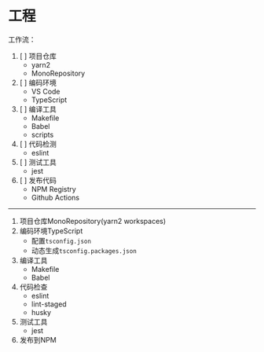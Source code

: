 # 工程

工作流：

1. [ ] 项目仓库
   - yarn2
   - MonoRepository
2. [ ] 编码环境
   - VS Code
   - TypeScript
3. [ ] 编译工具
   - Makefile
   - Babel
   - scripts
4. [ ] 代码检测
   - eslint
5. [ ] 测试工具
   - jest
6. [ ] 发布代码
   - NPM Registry
   - Github Actions

---

1. 项目仓库MonoRepository(yarn2 workspaces)
2. 编码环境TypeScript
   - 配置`tsconfig.json`
   - 动态生成`tsconfig.packages.json`
3. 编译工具
   - Makefile
   - Babel
4. 代码检查
   - eslint
   - lint-staged
   - husky
5. 测试工具
   - jest
6. 发布到NPM
